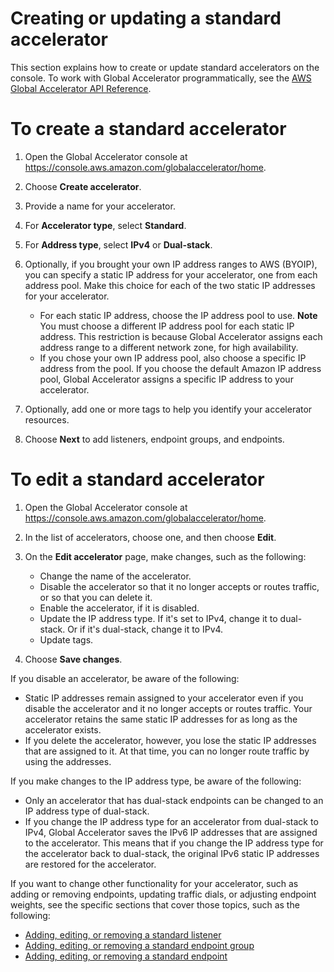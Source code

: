 # Creating or updating a standard accelerator<a name="about-accelerators.creating-editing"></a>

This section explains how to create or update standard accelerators on the console\. To work with Global Accelerator programmatically, see the [AWS Global Accelerator API Reference](https://docs.aws.amazon.com/global-accelerator/latest/api/Welcome.html)\.

# To create a standard accelerator

1. Open the Global Accelerator console at [ https://console\.aws\.amazon\.com/globalaccelerator/home](https://console.aws.amazon.com/globalaccelerator/home)\. 

1. Choose **Create accelerator**\.

1. Provide a name for your accelerator\.

1. For **Accelerator type**, select **Standard**\.

1. For **Address type**, select **IPv4** or **Dual\-stack**\.

1. Optionally, if you brought your own IP address ranges to AWS \(BYOIP\), you can specify a static IP address for your accelerator, one from each address pool\. Make this choice for each of the two static IP addresses for your accelerator\.
   + For each static IP address, choose the IP address pool to use\.
**Note**  
You must choose a different IP address pool for each static IP address\. This restriction is because Global Accelerator assigns each address range to a different network zone, for high availability\.
   + If you chose your own IP address pool, also choose a specific IP address from the pool\. If you choose the default Amazon IP address pool, Global Accelerator assigns a specific IP address to your accelerator\.

1. Optionally, add one or more tags to help you identify your accelerator resources\.

1. Choose **Next** to add listeners, endpoint groups, and endpoints\.

# To edit a standard accelerator

1. Open the Global Accelerator console at [ https://console\.aws\.amazon\.com/globalaccelerator/home](https://console.aws.amazon.com/globalaccelerator/home)\. 

1. In the list of accelerators, choose one, and then choose **Edit**\.

1. On the **Edit accelerator** page, make changes, such as the following:
   + Change the name of the accelerator\.
   + Disable the accelerator so that it no longer accepts or routes traffic, or so that you can delete it\. 
   + Enable the accelerator, if it is disabled\.
   + Update the IP address type\. If it's set to IPv4, change it to dual\-stack\. Or if it's dual\-stack, change it to IPv4\.
   + Update tags\.

1. Choose **Save changes**\.

If you disable an accelerator, be aware of the following:
+ Static IP addresses remain assigned to your accelerator even if you disable the accelerator and it no longer accepts or routes traffic\. Your accelerator retains the same static IP addresses for as long as the accelerator exists\.
+ If you delete the accelerator, however, you lose the static IP addresses that are assigned to it\. At that time, you can no longer route traffic by using the addresses\.

If you make changes to the IP address type, be aware of the following:
+ Only an accelerator that has dual\-stack endpoints can be changed to an IP address type of dual\-stack\.
+ If you change the IP address type for an accelerator from dual\-stack to IPv4, Global Accelerator saves the IPv6 IP addresses that are assigned to the accelerator\. This means that if you change the IP address type for the accelerator back to dual\-stack, the original IPv6 static IP addresses are restored for the accelerator\. 

If you want to change other functionality for your accelerator, such as adding or removing endpoints, updating traffic dials, or adjusting endpoint weights, see the specific sections that cover those topics, such as the following:
+ [Adding, editing, or removing a standard listener](about-listeners.creating-listeners.md)
+ [ Adding, editing, or removing a standard endpoint group](about-endpoint-groups.create-endpoint-group.md)
+ [Adding, editing, or removing a standard endpoint](about-endpoints-adding-endpoints.md)